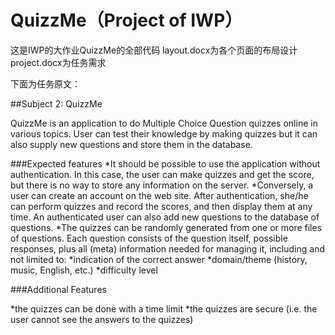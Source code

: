 # QuizzMe（Project of IWP）


这是IWP的大作业QuizzMe的全部代码
layout.docx为各个页面的布局设计
project.docx为任务需求

下面为任务原文：

##Subject 2: QuizzMe

QuizzMe is an application to  do Multiple Choice Question quizzes online in various topics. User can test their knowledge by making quizzes but it can also supply new questions and store them in the database.

###Expected features
*It should be possible to use the application without authentication. In this case, the user can make quizzes and get the score, but there is no way to store any information on the server.
*Conversely, a user can create an account on the web site. After authentication, she/he can perform quizzes and record the scores, and then display them at any time. An authenticated user can also add new questions to the database of questions.
*The quizzes can be randomly generated from one or more files of questions. Each question consists of the question itself, possible responses, plus all (meta) information needed for managing it, including and not limited to:
    *indication of the correct answer
    *domain/theme (history, music, English, etc.)
    *difficulty level

###Additional Features

*the quizzes can be done with a time limit
*the quizzes are secure (i.e. the user cannot see the answers to the quizzes)

